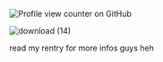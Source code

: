 ![Profile view counter on GitHub](https://komarev.com/ghpvc/?username=yaoicannibal&label=cool+ppl&base=25100&abbreviated=true)

![download (14)](https://github.com/user-attachments/assets/0699fcb3-dcb7-4002-a14b-149599ae7f03)

read my rentry for more infos guys heh
